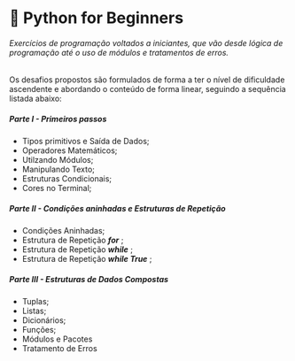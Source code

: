 # :snake: Python for Beginners

###### Exercícios de programação voltados a iniciantes, que vão desde lógica de programação até o uso de módulos e tratamentos de erros.

Os desafios propostos são formulados de forma a ter o nível de dificuldade ascendente e abordando o conteúdo de forma linear, seguindo a sequência listada abaixo: 

##### Parte I - Primeiros passos

- Tipos primitivos e Saída de Dados;
- Operadores Matemáticos;
- Utilzando Módulos;
- Manipulando Texto;
- Estruturas Condicionais;
- Cores no Terminal;

##### Parte II - Condições aninhadas e Estruturas de Repetição

- Condições Aninhadas;
- Estrutura de Repetição ***for*** ;
- Estrutura de Repetição ***while*** ;
- Estrutura de Repetição ***while True*** ;

##### Parte III - Estruturas de Dados Compostas 

- Tuplas;
- Listas;
- Dicionários;
- Funções;
- Módulos e Pacotes
- Tratamento de Erros


